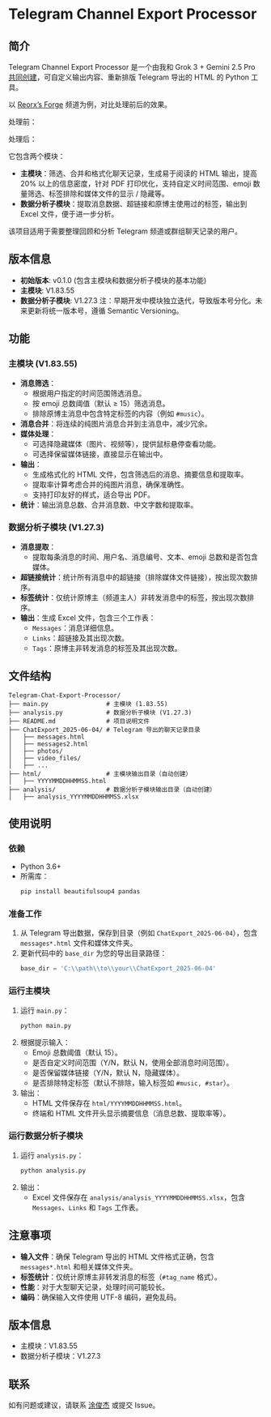 # Telegram Channel Export Processor

## 简介

Telegram Channel Export Processor 是一个由我和 Grok 3 + Gemini 2.5 Pro [共同创建](https://mp.weixin.qq.com/s/d79_AdX4IF4v7Ho2_E84yw)，可自定义输出内容、重新排版 Telegram 导出的 HTML 的 Python 工具。

以 [Reorx’s Forge](https://t.me/reorx_share) 频道为例，对比处理前后的效果。

处理前：


处理后：


它包含两个模块：
- **主模块**：筛选、合并和格式化聊天记录，生成易于阅读的 HTML 输出，提高 20% 以上的信息密度，针对 PDF 打印优化，支持自定义时间范围、emoji 数量筛选、标签排除和媒体文件的显示 / 隐藏等。
- **数据分析子模块**：提取消息数据、超链接和原博主使用过的标签，输出到 Excel 文件，便于进一步分析。

该项目适用于需要整理回顾和分析 Telegram 频道或群组聊天记录的用户。

## 版本信息
- **初始版本**: v0.1.0 (包含主模块和数据分析子模块的基本功能)
- **主模块**: V1.83.55
- **数据分析子模块**: V1.27.3
注：早期开发中模块独立迭代，导致版本号分化。未来更新将统一版本号，遵循 Semantic Versioning。

## 功能

### 主模块 (V1.83.55)
- **消息筛选**：
  - 根据用户指定的时间范围筛选消息。
  - 按 emoji 总数阈值（默认 ≥ 15）筛选消息。
  - 排除原博主消息中包含特定标签的内容（例如 `#music`）。
- **消息合并**：将连续的纯图片消息合并到主消息中，减少冗余。
- **媒体处理**：
  - 可选择隐藏媒体（图片、视频等），提供鼠标悬停查看功能。
  - 可选择保留媒体链接，直接显示在输出中。
- **输出**：
  - 生成格式化的 HTML 文件，包含筛选后的消息、摘要信息和提取率。
  - 提取率计算考虑合并的纯图片消息，确保准确性。
  - 支持打印友好的样式，适合导出 PDF。
- **统计**：输出消息总数、合并消息数、中文字数和提取率。

### 数据分析子模块 (V1.27.3)
- **消息提取**：
  - 提取每条消息的时间、用户名、消息编号、文本、emoji 总数和是否包含媒体。
- **超链接统计**：统计所有消息中的超链接（排除媒体文件链接），按出现次数排序。
- **标签统计**：仅统计原博主（频道主人）非转发消息中的标签，按出现次数排序。
- **输出**：生成 Excel 文件，包含三个工作表：
  - `Messages`：消息详细信息。
  - `Links`：超链接及其出现次数。
  - `Tags`：原博主非转发消息的标签及其出现次数。

## 文件结构
```
Telegram-Chat-Export-Processor/
├── main.py                # 主模块 (1.83.55)
├── analysis.py            # 数据分析子模块 (V1.27.3)
├── README.md              # 项目说明文件
├── ChatExport_2025-06-04/ # Telegram 导出的聊天记录目录
│   ├── messages.html
│   ├── messages2.html
│   ├── photos/
│   ├── video_files/
│   ├── ...
├── html/                  # 主模块输出目录（自动创建）
│   ├── YYYYMMDDHHMMSS.html
├── analysis/              # 数据分析子模块输出目录（自动创建）
│   ├── analysis_YYYYMMDDHHMMSS.xlsx
```

## 使用说明

### 依赖
- Python 3.6+
- 所需库：
  ```bash
  pip install beautifulsoup4 pandas
  ```

### 准备工作
1. 从 Telegram 导出数据，保存到目录（例如 `ChatExport_2025-06-04`），包含 `messages*.html` 文件和媒体文件夹。
2. 更新代码中的 `base_dir` 为您的导出目录路径：
   ```python
   base_dir = 'C:\\path\\to\\your\\ChatExport_2025-06-04'
   ```

### 运行主模块
1. 运行 `main.py`：
   ```bash
   python main.py
   ```
2. 根据提示输入：
   - Emoji 总数阈值（默认 15）。
   - 是否自定义时间范围（Y/N，默认 N，使用全部消息时间范围）。
   - 是否保留媒体链接（Y/N，默认 N，隐藏媒体）。
   - 是否排除特定标签（默认不排除，输入标签如 `#music, #star`）。
3. 输出：
   - HTML 文件保存在 `html/YYYYMMDDHHMMSS.html`。
   - 终端和 HTML 文件开头显示摘要信息（消息总数、提取率等）。

### 运行数据分析子模块
1. 运行 `analysis.py`：
   ```bash
   python analysis.py
   ```
2. 输出：
   - Excel 文件保存在 `analysis/analysis_YYYYMMDDHHMMSS.xlsx`，包含 `Messages`、`Links` 和 `Tags` 工作表。

## 注意事项
- **输入文件**：确保 Telegram 导出的 HTML 文件格式正确，包含 `messages*.html` 和相关媒体文件夹。
- **标签统计**：仅统计原博主非转发消息的标签（`#tag_name` 格式）。
- **性能**：对于大型聊天记录，处理时间可能较长。
- **编码**：确保输入文件使用 UTF-8 编码，避免乱码。

## 版本信息
- 主模块：V1.83.55
- 数据分析子模块：V1.27.3

## 联系
如有问题或建议，请联系 [涂俊杰](https://github.com/CaiGeen/Hashnode-blog) 或提交 Issue。
